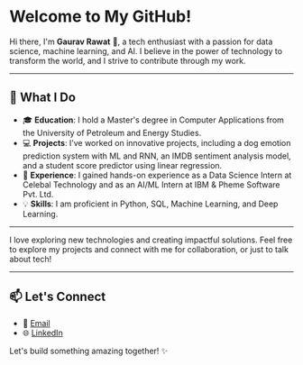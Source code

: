 # Welcome to My GitHub!

Hi there, I'm **Gaurav Rawat** 👋, a tech enthusiast with a passion for data science, machine learning, and AI. I believe in the power of technology to transform the world, and I strive to contribute through my work.

---

## 🚀 What I Do

- 🎓 **Education**: I hold a Master's degree in Computer Applications from the University of Petroleum and Energy Studies.
- 💻 **Projects**: I’ve worked on innovative projects, including a dog emotion prediction system with ML and RNN, an IMDB sentiment analysis model, and a student score predictor using linear regression.
- 🏢 **Experience**: I gained hands-on experience as a Data Science Intern at Celebal Technology and as an AI/ML Intern at IBM & Pheme Software Pvt. Ltd.
- 💡 **Skills**: I am proficient in Python, SQL, Machine Learning, and Deep Learning.

---

I love exploring new technologies and creating impactful solutions. Feel free to explore my projects and connect with me for collaboration, or just to talk about tech!

---

## 📫 Let's Connect

- 📧 [Email](mailto:gaurav215512@gmail.com)
- 🌐 [LinkedIn](https://www.linkedin.com/in/gaurav-rawat-174897263) 


Let's build something amazing together! ✨

